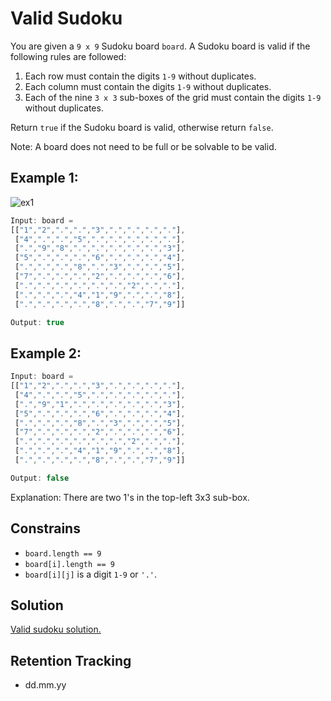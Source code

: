 # Valid Sudoku

You are given a `9 x 9` Sudoku board `board`. A Sudoku board is valid if the following rules are followed:

1. Each row must contain the digits `1-9` without duplicates.
1. Each column must contain the digits `1-9` without duplicates.
1. Each of the nine `3 x 3` sub-boxes of the grid must contain the digits `1-9` without duplicates.

Return `true` if the Sudoku board is valid, otherwise return `false`.

Note: A board does not need to be full or be solvable to be valid.

## Example 1:

![ex1](ex1.avif)

```ts
Input: board = 
[["1","2",".",".","3",".",".",".","."],
 ["4",".",".","5",".",".",".",".","."],
 [".","9","8",".",".",".",".",".","3"],
 ["5",".",".",".","6",".",".",".","4"],
 [".",".",".","8",".","3",".",".","5"],
 ["7",".",".",".","2",".",".",".","6"],
 [".",".",".",".",".",".","2",".","."],
 [".",".",".","4","1","9",".",".","8"],
 [".",".",".",".","8",".",".","7","9"]]

Output: true

```

## Example 2:

```ts
Input: board = 
[["1","2",".",".","3",".",".",".","."],
 ["4",".",".","5",".",".",".",".","."],
 [".","9","1",".",".",".",".",".","3"],
 ["5",".",".",".","6",".",".",".","4"],
 [".",".",".","8",".","3",".",".","5"],
 ["7",".",".",".","2",".",".",".","6"],
 [".",".",".",".",".",".","2",".","."],
 [".",".",".","4","1","9",".",".","8"],
 [".",".",".",".","8",".",".","7","9"]]

Output: false
```
Explanation: There are two 1's in the top-left 3x3 sub-box.

## Constrains

- `board.length == 9`
- `board[i].length == 9`
- `board[i][j]` is a digit `1-9` or `'.'`.


## Solution

[Valid sudoku solution.](valid-sudoku-solution.md)

## Retention Tracking

- dd.mm.yy